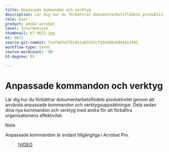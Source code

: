 ```yaml
---
title: Anpassade kommandon och verktyg
description: Lär dig hur du förbättrar dokumentarbetsflödets produktivitet genom att använda anpassade kommandon och verktygsuppsättningar
role: User
product: adobe acrobat
level: Intermediate
thumbnail: KT-9672.jpg
kt: 9672
source-git-commit: fcefe03e275c011a03542c7134188cb091b11495
workflow-type: tm+mt
source-wordcount: '56'
ht-degree: 0%

---
```


# Anpassade kommandon och verktyg

Lär dig hur du förbättrar dokumentarbetsflödets produktivitet genom att använda anpassade kommandon och verktygsuppsättningar. Dela sedan dina nya kommandon och verktyg med andra för att förbättra organisationens effektivitet.

>[!NOTE]
>
>Anpassade kommandon är endast tillgängliga i Acrobat Pro.

>[!VIDEO](https://video.tv.adobe.com/v/340545?hidetitle=true)